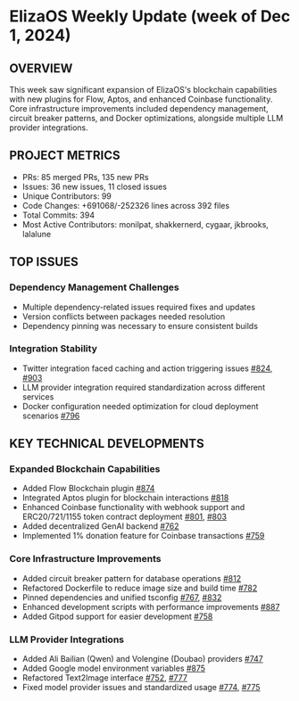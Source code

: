 # ElizaOS Weekly Update (week of Dec 1, 2024)

## OVERVIEW
This week saw significant expansion of ElizaOS's blockchain capabilities with new plugins for Flow, Aptos, and enhanced Coinbase functionality. Core infrastructure improvements included dependency management, circuit breaker patterns, and Docker optimizations, alongside multiple LLM provider integrations.

## PROJECT METRICS
- PRs: 85 merged PRs, 135 new PRs
- Issues: 36 new issues, 11 closed issues
- Unique Contributors: 99
- Code Changes: +691068/-252326 lines across 392 files
- Total Commits: 394
- Most Active Contributors: monilpat, shakkernerd, cygaar, jkbrooks, lalalune

## TOP ISSUES

### Dependency Management Challenges
- Multiple dependency-related issues required fixes and updates
- Version conflicts between packages needed resolution
- Dependency pinning was necessary to ensure consistent builds

### Integration Stability
- Twitter integration faced caching and action triggering issues [#824](https://github.com/elizaos/eliza/issues/824), [#903](https://github.com/elizaos/eliza/issues/903)
- LLM provider integration required standardization across different services
- Docker configuration needed optimization for cloud deployment scenarios [#796](https://github.com/elizaos/eliza/issues/796)

## KEY TECHNICAL DEVELOPMENTS

### Expanded Blockchain Capabilities
- Added Flow Blockchain plugin [#874](https://github.com/elizaos/eliza/pull/874)
- Integrated Aptos plugin for blockchain interactions [#818](https://github.com/elizaos/eliza/pull/818)
- Enhanced Coinbase functionality with webhook support and ERC20/721/1155 token contract deployment [#801](https://github.com/elizaos/eliza/pull/801), [#803](https://github.com/elizaos/eliza/pull/803)
- Added decentralized GenAI backend [#762](https://github.com/elizaos/eliza/pull/762)
- Implemented 1% donation feature for Coinbase transactions [#759](https://github.com/elizaos/eliza/pull/759)

### Core Infrastructure Improvements
- Added circuit breaker pattern for database operations [#812](https://github.com/elizaos/eliza/pull/812)
- Refactored Dockerfile to reduce image size and build time [#782](https://github.com/elizaos/eliza/pull/782)
- Pinned dependencies and unified tsconfig [#767](https://github.com/elizaos/eliza/pull/767), [#832](https://github.com/elizaos/eliza/pull/832)
- Enhanced development scripts with performance improvements [#887](https://github.com/elizaos/eliza/pull/887)
- Added Gitpod support for easier development [#758](https://github.com/elizaos/eliza/pull/758)

### LLM Provider Integrations
- Added Ali Bailian (Qwen) and Volengine (Doubao) providers [#747](https://github.com/elizaos/eliza/pull/747)
- Added Google model environment variables [#875](https://github.com/elizaos/eliza/pull/875)
- Refactored Text2Image interface [#752](https://github.com/elizaos/eliza/pull/752), [#777](https://github.com/elizaos/eliza/pull/777)
- Fixed model provider issues and standardized usage [#774](https://github.com/elizaos/eliza/pull/774), [#775](https://github.com/elizaos/eliza/pull/775)